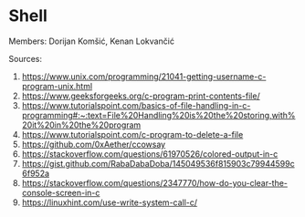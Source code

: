 # Shell

Members: Dorijan Komšić, Kenan Lokvančić

Sources: 
1. https://www.unix.com/programming/21041-getting-username-c-program-unix.html
2. https://www.geeksforgeeks.org/c-program-print-contents-file/
3. https://www.tutorialspoint.com/basics-of-file-handling-in-c-programming#:~:text=File%20Handling%20is%20the%20storing,with%20it%20in%20the%20program
4. https://www.tutorialspoint.com/c-program-to-delete-a-file
5. https://github.com/0xAether/ccowsay
6. https://stackoverflow.com/questions/61970526/colored-output-in-c
7. https://gist.github.com/RabaDabaDoba/145049536f815903c79944599c6f952a
8. https://stackoverflow.com/questions/2347770/how-do-you-clear-the-console-screen-in-c
9. https://linuxhint.com/use-write-system-call-c/